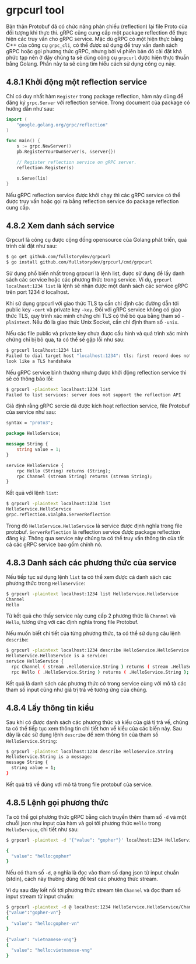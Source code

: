# grpcurl tool

Bản thân Protobuf đã có chức năng phản chiếu (reflection) lại file Proto của đối tượng khi thực thi. gRPC cũng cung cấp một package reflection để thực hiện các truy vấn cho  gRPC service. Mặc dù gRPC có một hiện thực bằng C++ của công cụ `grpc_cli`, có thể được sử dụng để truy vấn danh sách gRPC hoặc gọi phương thức gRPC, nhưng bởi vì phiên bản đó cài đặt khá  phức tạp nên ở đây chúng ta sẽ dùng công cụ `grpcurl` được hiện thực thuần bằng Golang. Phần này ta sẽ cùng tìm hiểu cách sử dụng công cụ này.

## 4.8.1 Khởi động một reflection service

Chỉ có duy nhất hàm `Register` trong package reflection, hàm này dùng để đăng ký `grpc.Server` với reflection service. Trong document của package có hướng dẫn như sau:

```go
import (
    "google.golang.org/grpc/reflection"
)

func main() {
    s := grpc.NewServer()
    pb.RegisterYourOwnServer(s, &server{})

    // Register reflection service on gRPC server.
    reflection.Register(s)

    s.Serve(lis)
}
```

Nếu gRPC reflection service được khởi chạy thì các gRPC service   có thể được truy vấn hoặc gọi ra bằng reflection service do package reflection cung cấp.

## 4.8.2 Xem danh sách service

Grpcurl là công cụ được cộng đồng opensource của Golang phát triển, quá trình cài đặt như sau:

```sh
$ go get github.com/fullstorydev/grpcurl
$ go install github.com/fullstorydev/grpcurl/cmd/grpcurl
```

Sử dụng phổ biến nhất trong grpcurl là lệnh list, được sử dụng để lấy danh sách các service hoặc các phương thức trong service. Ví dụ, `grpcurl localhost:1234 list` là lệnh sẽ nhận được một danh sách các service gRPC trên port 1234 ở localhost.

Khi sử dụng grpcurl với giao thức TLS ta cần chỉ định các đường dẫn tới public key `-cert` và private key `-key`. Đối với  gRPC service không có giao thức TLS, quy trình xác minh chứng chỉ TLS có thể bỏ qua bằng   tham số `-plaintext`. Nếu đó là giao thức Unix Socket, cần chỉ định tham số `-unix`.

Nếu các file public và private key chưa được cấu hình và quá trình xác minh chứng chỉ bị bỏ qua, ta có thể sẽ gặp lỗi như sau:

```sh
$ grpcurl localhost:1234 list
Failed to dial target host "localhost:1234": tls: first record does not \
look like a TLS handshake
```

Nếu gRPC service bình thường nhưng được khởi động reflection service thì  sẽ  có thông báo lỗi:

```sh
$ grpcurl -plaintext localhost:1234 list
Failed to list services: server does not support the reflection API
```

Giả định rằng gRPC sercie đã được kích hoạt reflection service, file Protobuf của service như sau:

```protobuf
syntax = "proto3";

package HelloService;

message String {
    string value = 1;
}

service HelloService {
    rpc Hello (String) returns (String);
    rpc Channel (stream String) returns (stream String);
}
```

Kết quả với lệnh `list`:

```sh
$ grpcurl -plaintext localhost:1234 list
HelloService.HelloService
grpc.reflection.v1alpha.ServerReflection
```

Trong đó `HelloService.HelloService` là service được định nghĩa trong file protobuf. `ServerReflection` là reflection service được package reflection đăng ký. Thông qua service này chúng ta có thể truy vấn thông tin của tất cả các gRPC service bao gồm chính nó.

## 4.8.3 Danh sách các phương thức của service

Nếu tiếp tục sử dụng lệnh `list` ta có thể xem được cả danh sách các phương thức trong `HelloService`:

```sh
$ grpcurl -plaintext localhost:1234 list HelloService.HelloService
Channel
Hello
```

Từ kết quả cho thấy service này cung cấp 2 phương thức là `Channel` và `Hello`, tương ứng với các định nghĩa trong file Protobuf.

Nếu muốn biết chi tiết của từng phương thức, ta có thể sử dụng câu lệnh `describe`:

```sh
$ grpcurl -plaintext localhost:1234 describe HelloService.HelloService
HelloService.HelloService is a service:
service HelloService {
  rpc Channel ( stream .HelloService.String ) returns ( stream .HelloService.String );
  rpc Hello ( .HelloService.String ) returns ( .HelloService.String );
```

Kết quả là danh sách các phương thức có trong service cùng với mô tả các tham số input cũng như giá trị trả về tương ứng của chúng.

## 4.8.4 Lấy thông tin kiểu

Sau khi có được danh sách các phương thức và kiểu của giá tị trả về, chúng ta có thể tiếp tục xem thông tin chi tiết hơn về kiểu của các biến này. Sau đây là các sử dụng lệnh `describe` để xem thông tin của tham số `HelloService.String`:

```sh
$ grpcurl -plaintext localhost:1234 describe HelloService.String
HelloService.String is a message:
message String {
  string value = 1;
}
```

Kết quả trả về đúng với mô tả trong file protobuf của service.

## 4.8.5 Lệnh gọi phương thức

Ta có thể gọi phương thức gRPC bằng cách truyền thêm tham số `-d` và một chuỗi json như input của hàm và gọi tới phương thức `Hello` trong `HelloService`, chi tiết như sau:

```sh
$ grpcurl -plaintext -d '{"value": "gopher"}' localhost:1234 HelloService.HelloService/Hello

{
  "value": "hello:gopher"
}
```

Nếu có tham số `-d`, `@` nghĩa là đọc vào tham số dạng json từ input chuẩn (stdin), cách này thường dùng để test các phương thức stream.

Ví dụ sau đây kết nối tới phương thức stream tên `Channel` và đọc tham số input stream từ input chuẩn:

```sh
$ grpcurl -plaintext -d @ localhost:1234 HelloService.HelloService/Channel
{"value":"gopher-vn"}
{
  "value": "hello:gopher-vn"
}

{"value": "vietnamese-vng"}
{
  "value": "hello:vietnamese-vng"
}
```
